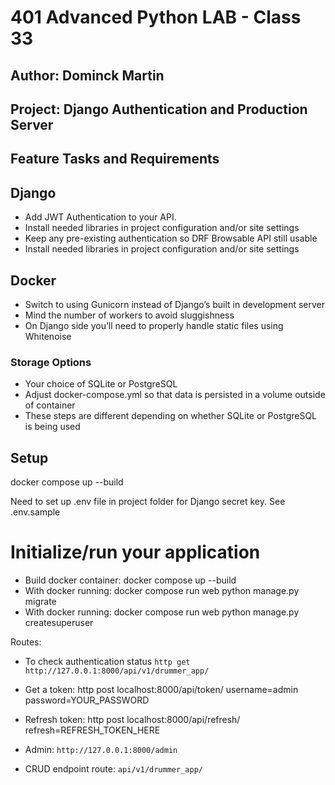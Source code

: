 
# 401 Advanced Python LAB - Class 33

## Author: Dominck Martin

## Project: Django Authentication and Production Server 

## Feature Tasks and Requirements

## Django
 - Add JWT Authentication to your API.
 - Install needed libraries in project configuration and/or site settings
 - Keep any pre-existing authentication so DRF Browsable API still usable
 - Install needed libraries in project configuration and/or site settings

 ## Docker
 - Switch to using Gunicorn instead of Django’s built in development server
 - Mind the number of workers to avoid sluggishness
 - On Django side you’ll need to properly handle static files using Whitenoise

### Storage Options
- Your choice of SQLite or PostgreSQL
- Adjust docker-compose.yml so that data is persisted in a volume outside of container
- These steps are different depending on whether SQLite or PostgreSQL is being used

##  Setup

docker compose up --build

Need to set up .env file in project folder for Django secret key.  See .env.sample

# Initialize/run your application

- Build docker container: docker compose up --build
- With docker running: docker compose run web python manage.py migrate
- With docker running: docker compose run web python manage.py createsuperuser


Routes:

- To check authentication status `http get http://127.0.0.1:8000/api/v1/drummer_app/`

- Get a token: http post localhost:8000/api/token/ username=admin password=YOUR_PASSWORD

- Refresh token: http post localhost:8000/api/refresh/ refresh=REFRESH_TOKEN_HERE

- Admin: `http://127.0.0.1:8000/admin`

- CRUD endpoint route: `api/v1/drummer_app/`